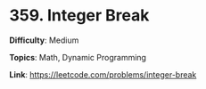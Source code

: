 # 359. Integer Break

**Difficulty**: Medium

**Topics**: Math, Dynamic Programming

**Link**: https://leetcode.com/problems/integer-break
